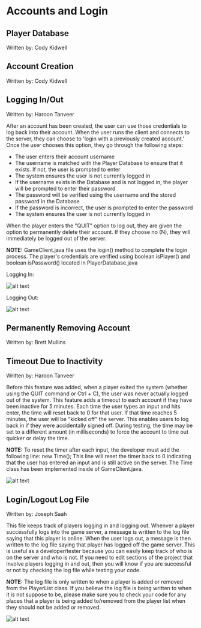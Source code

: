 # Accounts and Login

## Player Database
Written by: Cody Kidwell



## Account Creation
Written by: Cody Kidwell



## Logging In/Out
Written by: Haroon Tanveer

After an account has been created, the user can use those credentials to log back into their account. 
When the user runs the client and connects to the server, they can choose to 'login with a previously created account.' Once the user chooses this option, they go through the following steps:          
* The user enters their account username
* The username is matched with the Player Database to ensure that it exists. If not, the user is prompted to enter
* The system ensures the user is not currently logged in 
* If the username exists in the Database and is not logged in, the player will be prompted to enter their password
* The password will be verified using the username and the stored password in the Database
* If the password is incorrect, the user is prompted to enter the password
* The system ensures the user is not currently logged in 

When the player enters the "QUIT" option to log out, they are given the option to permanently delete their account. If they choose no (N), they will immediately be logged out of the server.

**NOTE:** GameClient.java file uses the login() method to complete the login process. The player's credentials are verified using boolean isPlayer() and boolean isPassword() located in PlayerDatabase.java


Logging In:

![alt text](https://github.com/htanvee/CS321-2018F-002/blob/G1_Readme/login.png)


Logging Out:

![alt text](https://github.com/htanvee/CS321-2018F-002/blob/G1_Readme/logout.png)




## Permanently Removing Account
Written by: Brett Mullins



## Timeout Due to Inactivity
Written by: Haroon Tanveer

Before this feature was added, when a player exited the system (whether using the QUIT command or Ctrl + C), the user was never actually logged out of the system. This feature adds a timeout to each account if they have been inactive for 5 minutes. Each time the user types an input and hits enter, the time will reset back to 0 for that user. If that time reaches 5 minutes, the user will be "kicked off" the server. This enables users to log back in if they were accidentally signed off. During testing, the time may be set to a different amount (in milliseconds) to force the account to time out quicker or delay the time.

**NOTE:** To reset the timer after each input, the developer must add the following line:
new Time();
This line will reset the timer back to 0 indicating that the user has entered an input
and is still active on the server. The Time class has been implemented inside of
GameClient.java.


![alt text](https://github.com/htanvee/CS321-2018F-002/blob/G1_Readme/timeout.png)




## Login/Logout Log File
Written by: Joseph Saah

This file keeps track of players logging in and logging out. Whenver a
player successfully logs into the game server, a message is written to the log
file saying that this player is online. When the user logs out, a message is then
written to the log file saying that player has logged off the game server. This is
useful as a developer/tester because you can easily keep track of who is on the
server and who is not. If you need to edit sections of the project that involve
players logging in and out, then you will know if you are successful or not by
checking the log file while testing your code.

**NOTE:** The log file is only written to when a player is added or removed from
the PlayerList class. If you believe the log file is being written to when it is
not suppose to be, please make sure you to check your code for any places that 
a player is being added to/removed from the player list when they should not be
added or removed.


![alt text](https://github.com/htanvee/CS321-2018F-002/blob/G1_Readme/login_logout_log.PNG)
